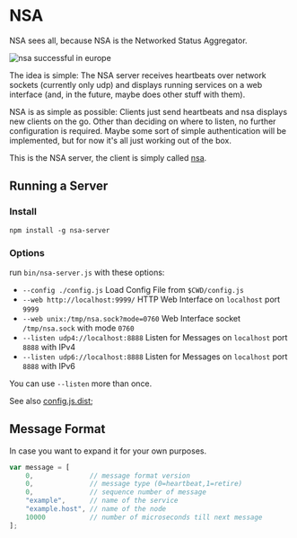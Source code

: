# NSA

NSA sees all, because NSA is the Networked Status Aggregator.

![nsa successful in europe](assets/images/nsa-promo.jpg)

The idea is simple: The NSA server receives heartbeats over network sockets (currently only udp) and displays running services on a web interface (and, in the future, maybe does other stuff with them).

NSA is as simple as possible: Clients just send heartbeats and nsa displays new clients on the go. Other than deciding on where to listen, no further configuration is required. Maybe some sort of simple authentication will be implemented, but for now it's all just working out of the box. 

This is the NSA server, the client is simply called [nsa](https://www.npmjs.org/package/nsa).

## Running a Server

### Install

````
npm install -g nsa-server
````

### Options

run `bin/nsa-server.js` with these options:

* `--config ./config.js` Load Config File from `$CWD/config.js`
* `--web http://localhost:9999/` HTTP Web Interface on `localhost` port `9999`
* `--web unix:/tmp/nsa.sock?mode=0760` Web Interface socket `/tmp/nsa.sock` with mode `0760`
* `--listen udp4://localhost:8888` Listen for Messages on `localhost` port `8888` with IPv4
* `--listen udp6://localhost:8888` Listen for Messages on `localhost` port `8888` with IPv6

You can use `--listen` more than once.

See also [config.js.dist](config.js.dist);


## Message Format

In case you want to expand it for your own purposes.

```` javascript
var message = [
	0,              // message format version
	0,              // message type (0=heartbeat,1=retire)
	0,              // sequence number of message
	"example",      // name of the service
	"example.host", // name of the node
	10000           // number of microseconds till next message
];
````
